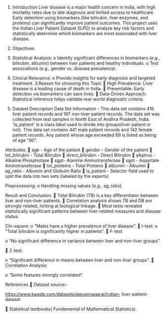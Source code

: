 1. Introduction
Liver disease is a major health concern in India, with high
mortality rates due to late diagnosis and limited access to
healthcare. Early detection using biomarkers (like bilirubin, liver
enzymes, and proteins) can significantly improve patient
outcomes.
This project uses the Indian Liver Patient Dataset (ILPD) to
analyze key risk factors and statistically determine which
biomarkers are most associated with liver disease.

2. Objectives
1. Statistical Analysis:
o Identify significant differences in biomarkers (e.g.,
bilirubin, albumin) between liver patients and healthy
individuals.
o Test associations (e.g., gender vs. disease prevalence).
2. Clinical Relevance:
o Provide insights for early diagnosis and targeted
treatment.
3.Reason for choosing this Topic
 High Prevalence: Liver disease is a leading cause of death
in India.
 Preventable: Early detection via biomarkers can save lives.
 Data-Driven Approach: Statistical inference helps validate
real-world diagnostic criteria.

2. Dataset Description
Data Set Information - This data set contains 416 liver patient records
and 167 non-liver patient records. The data set was collected from test
samples in North East of Andhra Pradesh, India. 'is_patient' is a class
label used to divide into groups(liver patient or not). This data set
contains 441 male patient records and 142 female patient records. Any
patient whose age exceeded 89 is listed as being of age "90".

Attributes:
 age - Age of the patient
 gender - Gender of the patient
 tot_bilirubin - Total Bilirubin
 direct_bilirubin - Direct Bilirubin
 alkphos - Alkaline Phosphotase
 sgpt- Alamine Aminotransferase
 sgot - Aspartate Aminotransferase
 tot_proteins - Total Protiens
 albumin - Albumin
 ag_ratio - Albumin and Globulin Ratio
 is_patient - Selector field used to split the data into two sets (labeled by the
experts)

Preprocessing:
o Handling missing values (e.g., ag_ratio).

Result and Conclusion:
 Total Bilirubin (TB) is a key differentiator between liver and
non-liver patients.
 Correlation analysis shows TB and DB are strongly related,
hinting at biological linkage.
 Most tests revealed statistically significant patterns
between liver-related measures and disease status.

Chi-square:
o "Males have a higher prevalence of liver disease”.
 t-test:
o "Total bilirubin is significantly higher in patients”.
 F-test:

o
“No significant difference in variance between liver
and non-liver groups”.

 Z-test:

o
“Significant difference in means between liver and
non-liver groups”.
 Correlation Analysis:

o
“Some features strongly correlated”.

References
 Dataset source:-

https://www.kaggle.com/datasets/jeevannagaraj/indian-
liver-patient-dataset

 Statistical textbooks( Fundamental of Mathematical
Statistics).
